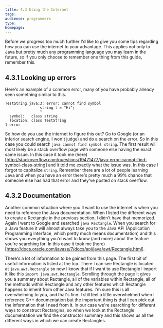 ```yaml
---
title: 4.3 Using the Internet
tags:
audience: programmers
type:
homepage:
---
```

Before we progress too much further I'd like to give you some tips regarding how you can use the internet to your advantage. This applies not only to Java but pretty much any programming language you may learn in the future, so if you only choose to remember one thing from this guide, remember this.

## 4.3.1 Looking up errors

Here's an example of a common error, many of you have probably already seen something similar to this.

~~~
TestString.java:3: error: cannot find symbol
                string t = "Hi";
                ^
  symbol:   class string
  location: class TestString
1 error
~~~

So how do you use the internet to figure this out? Go to Google (or an inferior search engine, I won't judge) and do a search on the error. So in this case you could search `java cannot find symbol string`. The first result will most likely be a stack overflow page with someone else having the exact same issue. In this case it took me (here)[http://stackoverflow.com/questions/19471477/java-error-cannot-find-symbol-class-string] and it told me exactly what the issue was. In this case I forgot to capitalize `string`. Remember there are a lot of people learning Java and when you have an error there's pretty much a 99% chance that someone else has had that error and they've posted on stack overflow.

## 4.3.2 Documentation

Another common situation where you'll want to use the internet is when you need to reference the Java documentation. When I listed the different ways to create a Rectangle in the previous section, I didn't have that memorized. Again I went to Google and searched `java Rectangle`. When you search for a Java feature it will almost always take you to the Java API (Application Programming Interface, which pretty much means documentation) and this shows you everything you'd want to know (and more) about the feature you're searching for. In this case it took me (here)[https://docs.oracle.com/javase/7/docs/api/java/awt/Rectangle.html].

There's a lot of information to be gained from this page. The first bit of useful information is listed at the top. There I can see Rectangle is located at `java.awt.Rectangle` so now I know that if I want to use Rectangle I import it like this `import java.awt.Rectangle`. Scrolling through the page it gives you a summary about Rectangle, all of the variables within Rectangle, all of the methods within Rectangle and any other features which Rectangle happens to inherit from other Java features. I'm sure this is all overwhelming to you, and that's fine. I still feel a little overwhelmed when I reference C++ documentation but the important thing is that I can pick out the information that I need from it. In our case we're searching for different ways to construct Rectangles, so when we look at the Rectangle documentation we find the constructor summary and this shows us all the different ways in which we can create Rectangles.
